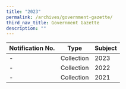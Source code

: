 ```yaml
---
title: "2023"
permalink: /archives/government-gazette/
third_nav_title: Government Gazette
description: ""
---
```

|Notification No. | Type | Subject |
| -------- | -------- | -------- |
| -   | Collection | 2023  |
| - | Collection | 2022 |
| - | Collection | 2021|